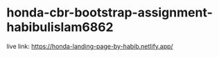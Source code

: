 # honda-cbr-bootstrap-assignment-habibulislam6862
live link: https://honda-landing-page-by-habib.netlify.app/
